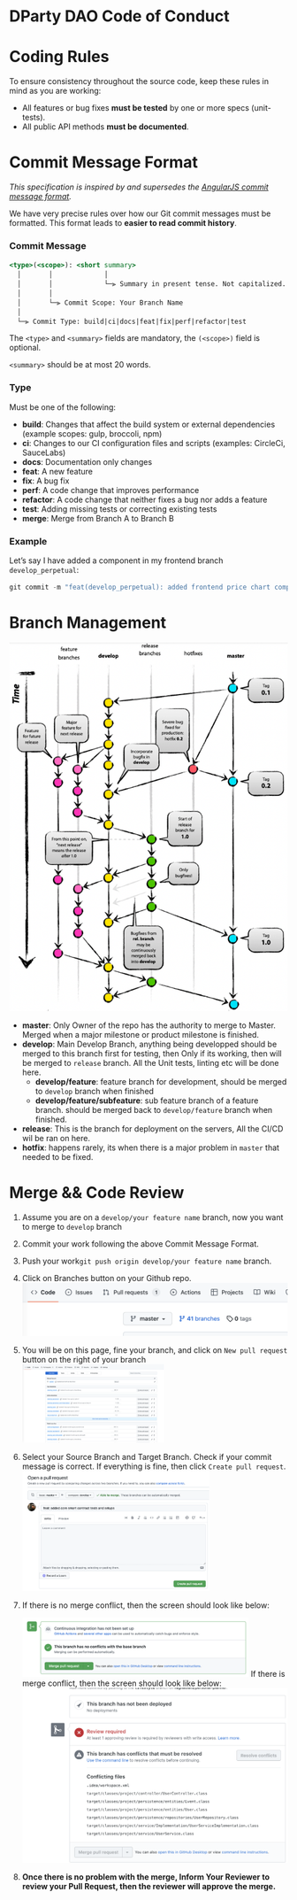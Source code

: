 # DParty DAO Code of Conduct



# **Coding Rules**

To ensure consistency throughout the source code, keep these rules in mind as you are working:

- All features or bug fixes **must be tested** by one or more specs (unit-tests).
- All public API methods **must be documented**.



# **Commit Message Format**

*This specification is inspired by and supersedes the [AngularJS commit message format](https://docs.google.com/document/d/1QrDFcIiPjSLDn3EL15IJygNPiHORgU1_OOAqWjiDU5Y/edit#).*

We have very precise rules over how our Git commit messages must be formatted. This format leads to **easier to read commit history**.

### **Commit Message**

```jsx
<type>(<scope>): <short summary>
  │       │             │
  │       │             └─⫸ Summary in present tense. Not capitalized. No period at the end. Link with issue number if presented.
  │       │
  │       └─⫸ Commit Scope: Your Branch Name
  │
  └─⫸ Commit Type: build|ci|docs|feat|fix|perf|refactor|test
```

The `<type>` and `<summary>` fields are mandatory, the `(<scope>)` field is optional.

`<summary>` should be at most 20 words.

### **Type**

Must be one of the following:

- **build**: Changes that affect the build system or external dependencies (example scopes: gulp, broccoli, npm)
- **ci**: Changes to our CI configuration files and scripts (examples: CircleCi, SauceLabs)
- **docs**: Documentation only changes
- **feat**: A new feature
- **fix**: A bug fix
- **perf**: A code change that improves performance
- **refactor**: A code change that neither fixes a bug nor adds a feature
- **test**: Adding missing tests or correcting existing tests
- **merge**: Merge from Branch A to Branch B

### Example

Let’s say I have added a component in my frontend branch `develop_perpetual`:

```go
git commit -m "feat(develop_perpetual): added frontend price chart component for perpetual page"
```



# Branch Management

<img src="./pics/branch_management.png" alt="img" style="zoom:80%;" />

- **master**: Only Owner of the repo has the authority to merge to Master. Merged when a major milestone or product milestone is finished.
- **develop**: Main Develop Branch, anything being developped should be merged to this branch first for testing, then Only if its working, then will be merged to `release` branch. All the Unit tests, linting etc will be done here.
  - **develop/feature**: feature branch for development, should be merged to `develop` branch when finished
  - **develop/feature/subfeature**: sub feature branch of a feature branch. should be merged back to `develop/feature` branch when finished.
- **release**: This is the branch for deployment on the servers, All the CI/CD wil be ran on here.
- **hotfix**: happens rarely, its when there is a major problem in `master` that needed to be fixed.



# Merge && Code Review

1. Assume you are on a `develop/your feature name` branch, now you want to merge to `develop` branch
2. Commit your work following the above Commit Message Format.
3. Push your work`git push origin develop/your feature name` branch.
4. Click on Branches button on your Github repo.
   <img src="./pics/branches_button.png" style="zoom:50%;" />

5. You will be on this page, fine your branch, and click on `New pull request` button on the right of your branch
   <img src="./pics/branch_page.png" style="zoom: 25%;" />

6. Select your Source Branch and Target Branch. Check if your commit message is correct. If everything is fine, then click `Create pull request`.
   <img src="./pics/pull_request_page.png" style="zoom:33%;" />

7. If there is no merge conflict, then the screen should look like below: 

   <img src="./pics/no_merge_conflict.png" style="zoom:40%;" />
   If there is merge conflict, then the screen should look like below:

   <img src="./pics/merge_conflict.png" style="zoom: 80%;" />

8. **Once there is no problem with the merge, Inform Your Reviewer to review your Pull Request, then the reviewer will approve the merge.**
